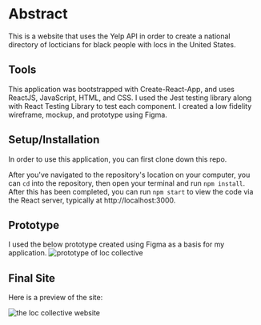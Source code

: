 # Abstract 

This is a website that uses the Yelp API in order to create a national directory of locticians for black people with locs in the United States.

## Tools 
This application was bootstrapped with Create-React-App, and uses ReactJS, JavaScript, HTML, and CSS. I used the Jest testing library along with React Testing Library to test each component. I created a low fidelity wireframe, mockup, and prototype using Figma. 

## Setup/Installation

In order to use this application, you can first clone down this repo. 

After you've navigated to the repository's location on your computer, you can `cd` into the repository, then open your terminal and run `npm install`. After this has been completed, you can run `npm start` to view the code via the React server, typically at http://localhost:3000. 

## Prototype 
I used the below prototype created using Figma as a basis for my application. 
![prototype of loc collective](https://media.giphy.com/media/KeQxtu4ArJUoRDQNyK/giphy.gif)


## Final Site 
Here is a preview of the site: 

![the loc collective website](https://media.giphy.com/media/RNbrMw5S2S8GFoA9hO/giphy.gif)
